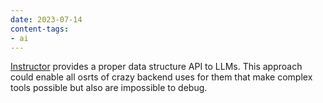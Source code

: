 ```yaml
---
date: 2023-07-14
content-tags:
- ai
---
```


[Instructor](https://github.com/567-labs/instructor/) provides a proper data structure API to LLMs. This approach could enable all osrts of crazy backend uses for them that make complex tools possible but also are impossible to debug.

